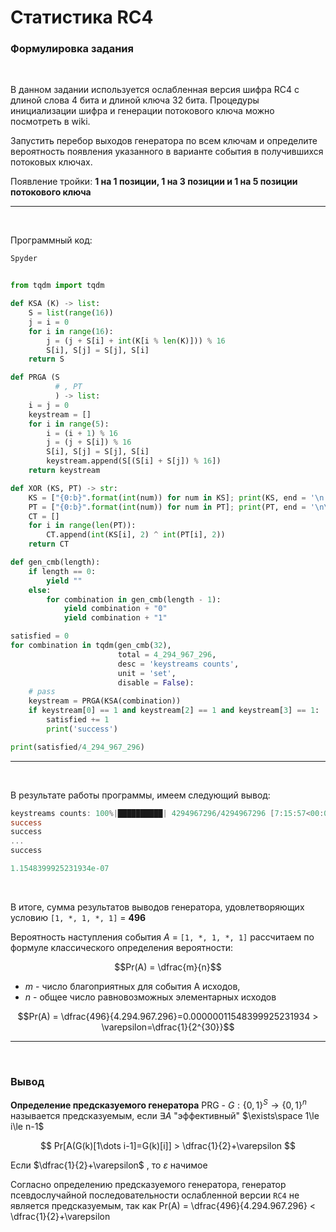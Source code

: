 # Статистика RC4

### Формулировка задания

<br>

В данном задании используется ослабленная версия шифра RC4 с длиной слова 4 
бита и длиной ключа 32 бита. Процедуры инициализации шифра и генерации 
потокового ключа можно посмотреть в wiki.

Запустить перебор выходов генератора по всем ключам и определите вероятность появления указанного в варианте события в получившихся потоковых ключах.

Появление тройки: **1 на 1 позиции, 1 на 3 позиции и 1 на 5 позиции потокового 
ключа**

---

<br>

Программный код: 

```python
Spyder


from tqdm import tqdm

def KSA (K) -> list:
    S = list(range(16))
    j = i = 0
    for i in range(16):
        j = (j + S[i] + int(K[i % len(K)])) % 16
        S[i], S[j] = S[j], S[i]
    return S

def PRGA (S
          # , PT
          ) -> list:
    i = j = 0
    keystream = []
    for i in range(5):
        i = (i + 1) % 16
        j = (j + S[i]) % 16
        S[i], S[j] = S[j], S[i]
        keystream.append(S[(S[i] + S[j]) % 16])
    return keystream

def XOR (KS, PT) -> str:
    KS = ["{0:b}".format(int(num)) for num in KS]; print(KS, end = '\n')
    PT = ["{0:b}".format(int(num)) for num in PT]; print(PT, end = '\n\n')
    CT = []
    for i in range(len(PT)):
        CT.append(int(KS[i], 2) ^ int(PT[i], 2))
    return CT

def gen_cmb(length):
    if length == 0:
        yield ""
    else:
        for combination in gen_cmb(length - 1):
            yield combination + "0"
            yield combination + "1"

satisfied = 0
for combination in tqdm(gen_cmb(32), 
                        total = 4_294_967_296,
                        desc = 'keystreams counts', 
                        unit = 'set',
                        disable = False):
    # pass
    keystream = PRGA(KSA(combination))
    if keystream[0] == 1 and keystream[2] == 1 and keystream[3] == 1:
        satisfied += 1
        print('success')

print(satisfied/4_294_967_296)
```

---

<br>

В результате работы программы, имеем следующий вывод:

```powershell
keystreams counts: 100%|██████████| 4294967296/4294967296 [7:15:57<00:00, 164196.89set/s]0.000335693359375
success
success
...
success

1.1548399925231934e-07
```

<br>

В итоге, сумма результатов выводов генератора, удовлетворяющих условию `[1, *, 1, *, 1]` = **496**

Вероятность наступления события $A$ = `[1, *, 1, *, 1]` рассчитаем по формуле классического определения вероятности:

$$Pr(A) = \dfrac{m}{n}$$

+ $m$ - число благоприятных для события A исходов, 
+ $n$ - общее число равновозможных элементарных исходов

$$Pr(A) = \dfrac{496}{4.294.967.296}=0.00000011548399925231934 > \varepsilon=\dfrac{1}{2^{30}}$$

---

<br>

### Вывод

**Определение предсказуемого генератора** PRG - $G: \lbrace 0,1 \rbrace ^S\to\lbrace 0,1 \rbrace ^n$ называется предсказуемым, если $\exists A$ "эффективный" $\exists\space 1\le i\le n-1$

$$
Pr[A(G(k)[1\dots i-1]=G(k)[i]] > \dfrac{1}{2}+\varepsilon
$$

Если $\dfrac{1}{2}+\varepsilon$ , то $\varepsilon$ начимое 

Согласно определению предсказуемого генератора, генератор псевдослучайной последовательности ослабленной версии `RC4` не является предсказуемым, так как Pr(A) = \dfrac{496}{4.294.967.296} < \dfrac{1}{2}+\varepsilon
